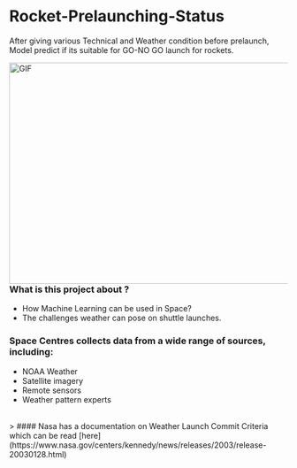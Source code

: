 # Rocket-Prelaunching-Status
After giving various Technical and Weather condition before prelaunch, Model predict if its suitable for GO-NO GO launch for rockets.

<img align="right" alt="GIF" src="https://github.com/AkshitTayade/Rocket-Prelaunch-Status-Check/blob/master/media/main.gif" width="600" height="400" />

### What is this project about ?
* How Machine Learning can be used in Space?
* The challenges weather can pose on shuttle launches. 

### Space Centres collects data from a wide range of sources, including:
*	NOAA Weather
*	Satellite imagery
*	Remote sensors
*	Weather pattern experts

<br>
> #### Nasa has a documentation on  Weather Launch Commit Criteria which can be read [here](https://www.nasa.gov/centers/kennedy/news/releases/2003/release-20030128.html)
